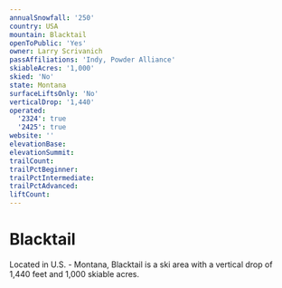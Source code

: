 ```yaml
---
annualSnowfall: '250'
country: USA
mountain: Blacktail
openToPublic: 'Yes'
owner: Larry Scrivanich
passAffiliations: 'Indy, Powder Alliance'
skiableAcres: '1,000'
skied: 'No'
state: Montana
surfaceLiftsOnly: 'No'
verticalDrop: '1,440'
operated:
  '2324': true
  '2425': true
website: ''
elevationBase:
elevationSummit:
trailCount:
trailPctBeginner:
trailPctIntermediate:
trailPctAdvanced:
liftCount:
---
```



# Blacktail

Located in U.S. - Montana, Blacktail is a ski area with a vertical drop of 1,440 feet and 1,000 skiable acres.
